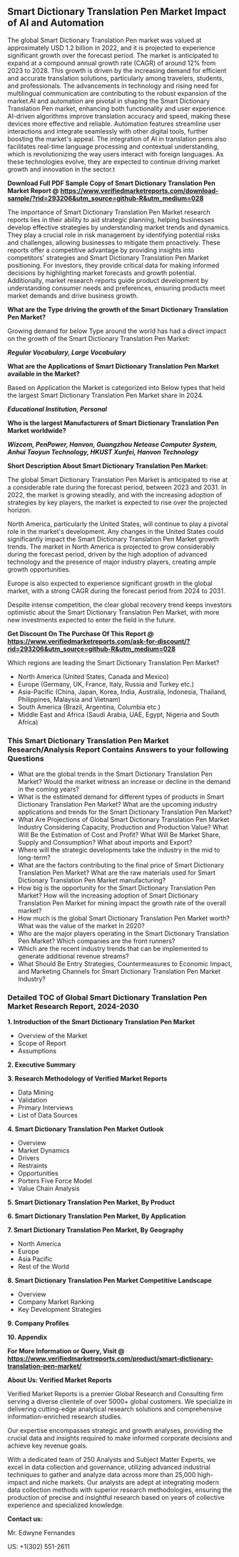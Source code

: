 <h2>Smart Dictionary Translation Pen Market Impact of AI and Automation</h2>The global Smart Dictionary Translation Pen market was valued at approximately USD 1.2 billion in 2022, and it is projected to experience significant growth over the forecast period. The market is anticipated to expand at a compound annual growth rate (CAGR) of around 12% from 2023 to 2028. This growth is driven by the increasing demand for efficient and accurate translation solutions, particularly among travelers, students, and professionals. The advancements in technology and rising need for multilingual communication are contributing to the robust expansion of the market.AI and automation are pivotal in shaping the Smart Dictionary Translation Pen market, enhancing both functionality and user experience. AI-driven algorithms improve translation accuracy and speed, making these devices more effective and reliable. Automation features streamline user interactions and integrate seamlessly with other digital tools, further boosting the market's appeal. The integration of AI in translation pens also facilitates real-time language processing and contextual understanding, which is revolutionizing the way users interact with foreign languages. As these technologies evolve, they are expected to continue driving market growth and innovation in the sector.t</p><p id="" class=""><strong>Download Full PDF Sample Copy of Smart Dictionary Translation Pen Market Report @ <a href="https://www.verifiedmarketreports.com/download-sample/?rid=293206&utm_source=github-R&utm_medium=028" target="_blank">https://www.verifiedmarketreports.com/download-sample/?rid=293206&utm_source=github-R&utm_medium=028</a></strong></p><p>The importance of&nbsp;Smart Dictionary Translation Pen Market research reports lies in their ability to aid strategic planning, helping businesses develop effective strategies by understanding market trends and dynamics. They play a crucial role in risk management by identifying potential risks and challenges, allowing businesses to mitigate them proactively. These reports offer a competitive advantage by providing insights into competitors' strategies and Smart Dictionary Translation Pen Market positioning. For investors, they provide critical data for making informed decisions by highlighting market forecasts and growth potential. Additionally, market research reports guide product development by understanding consumer needs and preferences, ensuring products meet market demands and drive business growth.</p><p><strong>What are the&nbsp;Type driving the growth of the Smart Dictionary Translation Pen Market?</strong></p><p id="" class="">Growing demand for below Type around the world has had a direct impact on the growth of the Smart Dictionary Translation Pen Market:</p><em><strong>Regular Vocabulary, Large Vocabulary</strong></em></p><strong>What are the&nbsp;Applications&nbsp;of Smart Dictionary Translation Pen Market available in the Market?</strong></p><p id="" class="">Based on Application the Market is categorized into Below types that held the largest Smart Dictionary Translation Pen Market share In 2024.</p><em><strong>Educational Institution, Personal</strong></em></p><strong>Who is the largest Manufacturers of Smart Dictionary Translation Pen Market worldwide?</strong></p><p><em><strong>Wizcom, PenPower, Hanvon, Guangzhou Netease Computer System, Anhui Taoyun Technology, HKUST Xunfei, Hanvon Technology</strong></em></p><p id="" class=""><strong>Short Description About Smart Dictionary Translation Pen Market:</strong></p><p>The global Smart Dictionary Translation Pen Market is anticipated to rise at a considerable rate during the forecast period, between 2023 and 2031. In 2022, the market is growing steadily, and with the increasing adoption of strategies by key players, the market is expected to rise over the projected horizon.</p><p>North America, particularly the United States, will continue to play a pivotal role in the market's development. Any changes in the United States could significantly impact the Smart Dictionary Translation Pen Market growth trends. The market in North America is projected to grow considerably during the forecast period, driven by the high adoption of advanced technology and the presence of major industry players, creating ample growth opportunities.</p><p>Europe is also expected to experience significant growth in the global market, with a strong CAGR during the forecast period from 2024 to 2031.</p><p>Despite intense competition, the clear global recovery trend keeps investors optimistic about the Smart Dictionary Translation Pen Market, with more new investments expected to enter the field in the future.</p><p id="" class=""><strong>Get Discount On The Purchase Of This Report @ <a href="https://www.verifiedmarketreports.com/ask-for-discount/?rid=293206&utm_source=github-R&utm_medium=028" target="_blank">https://www.verifiedmarketreports.com/ask-for-discount/?rid=293206&utm_source=github-R&utm_medium=028</a></strong></p>Which regions are leading the Smart Dictionary Translation Pen Market?</p><ul><li>North America (United States, Canada and Mexico)</li><li>Europe (Germany, UK, France, Italy, Russia and Turkey etc.)</li><li>Asia-Pacific (China, Japan, Korea, India, Australia, Indonesia, Thailand, Philippines, Malaysia and Vietnam)</li><li>South America (Brazil, Argentina, Columbia etc.)</li><li>Middle East and Africa (Saudi Arabia, UAE, Egypt, Nigeria and South Africa)</li></ul><h3 id="" class="">This Smart Dictionary Translation Pen Market Research/Analysis Report Contains Answers to your following Questions</h3><ul><li>What are the global trends in the Smart Dictionary Translation Pen Market? Would the market witness an increase or decline in the demand in the coming years?</li><li>What is the estimated demand for different types of products in Smart Dictionary Translation Pen Market? What are the upcoming industry applications and trends for the Smart Dictionary Translation Pen Market?</li><li>What Are Projections of Global Smart Dictionary Translation Pen Market Industry Considering Capacity, Production and Production Value? What Will Be the Estimation of Cost and Profit? What Will Be Market Share, Supply and Consumption? What about imports and Export?</li><li>Where will the strategic developments take the industry in the mid to long-term?</li><li>What are the factors contributing to the final price of Smart Dictionary Translation Pen Market? What are the raw materials used for Smart Dictionary Translation Pen Market manufacturing?</li><li>How big is the opportunity for the Smart Dictionary Translation Pen Market? How will the increasing adoption of Smart Dictionary Translation Pen Market for mining impact the growth rate of the overall market?</li><li>How much is the global Smart Dictionary Translation Pen Market worth? What was the value of the market In 2020?</li><li>Who are the major players operating in the Smart Dictionary Translation Pen Market? Which companies are the front runners?</li><li>Which are the recent industry trends that can be implemented to generate additional revenue streams?</li><li>What Should Be Entry Strategies, Countermeasures to Economic Impact, and Marketing Channels for Smart Dictionary Translation Pen Market Industry?</li></ul><h3 id="" class="">Detailed TOC of Global Smart Dictionary Translation Pen Market Research Report, 2024-2030</h3><p id="" class=""><strong>1. Introduction of the Smart Dictionary Translation Pen Market</strong></p><ul><li>Overview of the Market</li><li>Scope of Report</li><li>Assumptions</li></ul><p id="" class=""><strong>2. Executive Summary</strong></p><p id="" class=""><strong>3. Research Methodology of Verified Market Reports</strong></p><ul><li>Data Mining</li><li>Validation</li><li>Primary Interviews</li><li>List of Data Sources</li></ul><p id="" class=""><strong>4. Smart Dictionary Translation Pen Market Outlook</strong></p><ul><li>Overview</li><li>Market Dynamics</li><li>Drivers</li><li>Restraints</li><li>Opportunities</li><li>Porters Five Force Model</li><li>Value Chain Analysis</li></ul><p id="" class=""><strong>5. Smart Dictionary Translation Pen Market, By Product</strong></p><p id="" class=""><strong>6. Smart Dictionary Translation Pen Market, By Application</strong></p><p id="" class=""><strong>7. Smart Dictionary Translation Pen Market, By Geography</strong></p><ul><li>North America</li><li>Europe</li><li>Asia Pacific</li><li>Rest of the World</li></ul><p id="" class=""><strong>8. Smart Dictionary Translation Pen Market Competitive Landscape</strong></p><ul><li>Overview</li><li>Company Market Ranking</li><li>Key Development Strategies</li></ul><p id="" class=""><strong>9. Company Profiles</strong></p><p id="" class=""><strong>10. Appendix</strong></p><p id="" class=""><strong>For More Information or Query, Visit @ <a href="https://www.verifiedmarketreports.com/product/smart-dictionary-translation-pen-market/" target="_blank">https://www.verifiedmarketreports.com/product/smart-dictionary-translation-pen-market/</a></strong></p><p id="" class=""><strong>About Us: Verified Market Reports</strong></p><p id="" class="">Verified Market Reports is a premier Global Research and Consulting firm serving a diverse clientele of over 5000+ global customers. We specialize in delivering cutting-edge analytical research solutions and comprehensive information-enriched research studies.</p><p id="" class="">Our expertise encompasses strategic and growth analyses, providing the crucial data and insights required to make informed corporate decisions and achieve key revenue goals.</p><p id="" class="">With a dedicated team of 250 Analysts and Subject Matter Experts, we excel in data collection and governance, utilizing advanced industrial techniques to gather and analyze data across more than 25,000 high-impact and niche markets. Our analysts are adept at integrating modern data collection methods with superior research methodologies, ensuring the production of precise and insightful research based on years of collective experience and specialized knowledge.</p><p id="" class=""><strong>Contact us:</strong></p><p id="" class="">Mr. Edwyne Fernandes</p><p id="" class="">US: +1(302) 551-2611</p>